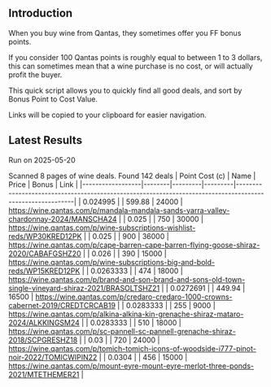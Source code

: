 ## Introduction

When you buy wine from Qantas, they sometimes offer you FF bonus points. 

If you consider 100 Qantas points is roughly equal to between 1 to 3 dollars, this can sometimes mean that a wine purchase is no cost, or will actually profit the buyer.

This quick script allows you to quickly find all good deals, and sort by Bonus Point to Cost Value.

Links will be copied to your clipboard for easier navigation.

## Latest Results

Run on 2025-05-20

Scanned 8 pages of wine deals.
Found 142 deals
|   Point Cost (c) | Name   |   Price |   Bonus | Link                                                                                                     |
|------------------|--------|---------|---------|----------------------------------------------------------------------------------------------------------|
|        0.024995  |        |  599.88 |   24000 | https://wine.qantas.com/p/mandala-mandala-sands-yarra-valley-chardonnay-2024/MANSCHA24                   |
|        0.025     |        |  750    |   30000 | https://wine.qantas.com/p/wine-subscriptions-wishlist-reds/WP30KRED12PK                                  |
|        0.025     |        |  900    |   36000 | https://wine.qantas.com/p/cape-barren-cape-barren-flying-goose-shiraz-2020/CABAFGSHZ20                   |
|        0.026     |        |  390    |   15000 | https://wine.qantas.com/p/wine-subscriptions-big-and-bold-reds/WP15KRED12PK                              |
|        0.0263333 |        |  474    |   18000 | https://wine.qantas.com/p/brand-and-son-brand-and-sons-old-town-single-vineyard-shiraz-2021/BRASOLTSHZ21 |
|        0.0272691 |        |  449.94 |   16500 | https://wine.qantas.com/p/credaro-credaro-1000-crowns-cabernet-2019/CREDTCRCAB19                         |
|        0.0283333 |        |  255    |    9000 | https://wine.qantas.com/p/alkina-alkina-kin-grenache-shiraz-mataro-2024/ALKKINGSM24                      |
|        0.0283333 |        |  510    |   18000 | https://wine.qantas.com/p/sc-pannell-sc-pannell-grenache-shiraz-2018/SCPGRESHZ18                         |
|        0.03      |        |  720    |   24000 | https://wine.qantas.com/p/tomich-tomich-icons-of-woodside-i777-pinot-noir-2022/TOMICWIPIN22              |
|        0.0304    |        |  456    |   15000 | https://wine.qantas.com/p/mount-eyre-mount-eyre-merlot-three-ponds-2021/MTETHEMER21                      |

